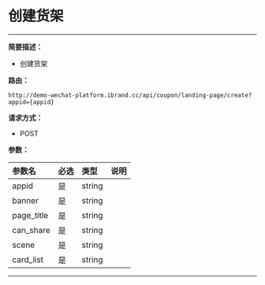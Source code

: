 
# 创建货架
 ****

**简要描述：**


- 创建货架


**路由：**

```
http://demo-wechat-platform.ibrand.cc/api/coupon/landing-page/create?appid={appid}

```
**请求方式：**
- POST

**参数：**

|参数名|必选|类型|说明|
|:----    |:---|:----- |-----   |
|appid |是  |string |  |
|banner |是  |string |  |
|page_title |是  |string |  |
|can_share |是  |string |  |
|scene |是  |string |  |
|card_list |是  |string |  |

 ****




